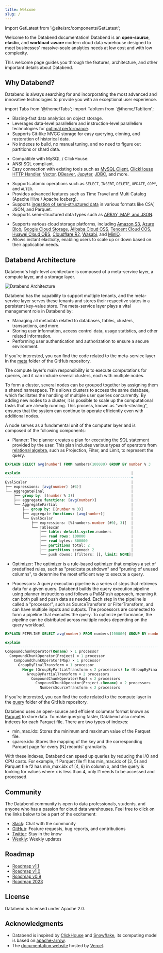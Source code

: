```yaml
---
title: Welcome
slug: /
---
```

import GetLatest from '@site/src/components/GetLatest';

Welcome to the Databend documentation! Databend is an **open-source**, **elastic**, and **workload-aware** modern cloud data warehouse designed to meet businesses' massive-scale analytics needs at low cost and with low complexity.

This welcome page guides you through the features, architecture, and other important details about Databend.

## Why Databend?

Databend is always searching for and incorporating the most advanced and innovative technologies to provide you with an exceptional user experience.

import Tabs from '@theme/Tabs';
import TabItem from '@theme/TabItem';

<Tabs groupId="whydatabend">
<TabItem value="Performance" label="Performance">

- Blazing-fast data analytics on object storage.
- Leverages data-level parallelism and instruction-level parallelism technologies for [optimal performance](https://benchmark.clickhouse.com/).
- Supports Git-like MVCC storage for easy querying, cloning, and restoration of historical data.
- No indexes to build, no manual tuning, and no need to figure out partitions or shard data.

</TabItem>

<TabItem value="Compatibility" label="Compatibility">

- Compatible with MySQL / ClickHouse.
- ANSI SQL compliant.
- Easy connection with existing tools such as [MySQL Client](https://databend.rs/doc/integrations/api/mysql-handler), [ClickHouse HTTP Handler](https://databend.rs/doc/integrations/api/clickhouse-handler), [Vector](https://vector.dev/), [DBeaver](https://dbeaver.com/), [Jupyter](https://databend.rs/doc/integrations/gui-tool/jupyter), [JDBC](https://databend.rs/doc/develop), and more.

</TabItem>

<TabItem value="Data Manipulation" label="Data Manipulation">

- Supports atomic operations such as `SELECT`, `INSERT`, `DELETE`, `UPDATE`, `COPY`, and `ALTER`.
- Provides advanced features such as Time Travel and Multi Catalog (Apache Hive / Apache Iceberg).
- Supports [ingestion of semi-structured data](https://databend.rs/doc/load-data) in various formats like CSV, JSON, and Parquet.
- Supports semi-structured data types such as [ARRAY, MAP, and JSON](https://databend.rs/doc/sql-reference/data-types/data-type-semi-structured-types).

</TabItem>

<TabItem value="Cloud Storage" label="Cloud Storage">

- Supports various cloud storage platforms, including [Amazon S3](https://aws.amazon.com/s3/), [Azure Blob](https://azure.microsoft.com/en-us/services/storage/blobs/), [Google Cloud Storage](https://cloud.google.com/storage/), [Alibaba Cloud OSS](https://www.alibabacloud.com/product/object-storage-service), [Tencent Cloud COS](https://www.tencentcloud.com/products/cos), [Huawei Cloud OBS](https://www.huaweicloud.com/intl/en-us/product/obs.html), [Cloudflare R2](https://www.cloudflare.com/products/r2/), [Wasabi](https://wasabi.com/), and [MinIO](https://min.io).
- Allows instant elasticity, enabling users to scale up or down based on their application needs.

</TabItem>
</Tabs>

## Databend Architecture

Databend's high-level architecture is composed of a meta-service layer, a compute layer, and a storage layer.

![Databend Architecture](https://datafuse-1253727613.cos.ap-hongkong.myqcloud.com/arch/datafuse-arch-20210817.svg)

<Tabs groupId="databendlay">
<TabItem value="Meta-Service Layer" label="Meta-Service Layer">

Databend has the capability to support multiple tenants, and the meta-service layer serves these tenants and stores their respective states in a persistent key-value store. The meta-service layer plays a vital management role in Databend by:

- Managing all metadata related to databases, tables, clusters, transactions, and more.
- Storing user information, access control data, usage statistics, and other related information.
- Performing user authentication and authorization to ensure a secure environment.

If you're interested, you can find the code related to the meta-service layer in the [meta](https://github.com/datafuselabs/databend/tree/main/src/meta) folder of the GitHub repository.

</TabItem>
<TabItem value="Compute Layer" label="Compute Layer">

The compute layer's main responsibility is to execute computations for queries, and it can include several clusters, each with multiple nodes.

To form a cluster, several nodes can be grouped together by assigning them a shared namespace. This allows clusters to access the same database, which facilitates the handling of multiple user queries concurrently. By adding new nodes to a cluster, it is possible to scale up the computational tasks that are already running. This process, known as "work-stealing", ensures that the system can continue to operate efficiently even with additional nodes.

A node serves as a fundamental unit of the computer layer and is composed of the following components:

- Planner: The planner creates a plan for executing the SQL statement provided by the user. This plan includes various types of operators from [relational algebra](https://en.wikipedia.org/wiki/Relational_algebra), such as Projection, Filter, and Limit, to represent the query.

```sql
EXPLAIN SELECT avg(number) FROM numbers(100000) GROUP BY number % 3

explain                                                   |
----------------------------------------------------------+
EvalScalar                                                |
├── expressions: [avg(number) (#3)]                       |
└── AggregateFinal                                        |
    ├── group by: [(number % 3)]                          |
    ├── aggregate functions: [avg(number)]                |
    └── AggregatePartial                                  |
        ├── group by: [(number % 3)]                      |
        ├── aggregate functions: [avg(number)]            |
        └── EvalScalar                                    |
            ├── expressions: [%(numbers.number (#0), 3)]  |
            └── TableScan                                 |
                ├── table: default.system.numbers         |
                ├── read rows: 100000                     |
                ├── read bytes: 800000                    |
                ├── partitions total: 2                   |
                ├── partitions scanned: 2                 |
                └── push downs: [filters: [], limit: NONE]|
```

- Optimizer: The optimizer is a rule-based optimizer that employs a set of predefined rules, such as "predicate pushdown" and "pruning of unused columns", to determine the most efficient way to execute a query.

- Processors: A query execution pipeline is a series of steps that retrieves data for a given query. Databend builds the query execution pipeline using planner instructions and follows a Pull&Push approach, meaning it can both pull and push data as needed. Each step in the pipeline is called a "processor", such as SourceTransform or FilterTransform, and can have multiple inputs and outputs. The processors are connected to form a pipeline that executes the query. To optimize performance, the pipeline can be distributed across multiple nodes depending on the query workload.

```sql
EXPLAIN PIPELINE SELECT avg(number) FROM numbers(100000) GROUP BY number % 3

explain                                                                              |
-------------------------------------------------------------------------------------+
CompoundChunkOperator(Rename) × 1 processor                                          |
  CompoundChunkOperator(Project) × 1 processor                                       |
    CompoundChunkOperator(Map) × 1 processor                                         |
      GroupByFinalTransform × 1 processor                                            |
        Merge (GroupByPartialTransform × 2 processors) to (GroupByFinalTransform × 1)|
          GroupByPartialTransform × 2 processors                                     |
            CompoundChunkOperator(Map) × 2 processors                                |
              CompoundChunkOperator(Project->Rename) × 2 processors                  |
                NumbersSourceTransform × 2 processors                                |
```

If you're interested, you can find the code related to the compute layer in the [query](https://github.com/datafuselabs/databend/tree/main/src/query) folder of the GitHub repository.

</TabItem>
<TabItem value="Storage Layer" label="Storage Layer">

Databend uses an open-source and efficient columnar format known as [Parquet](https://parquet.apache.org/) to store data. To make querying faster, Databend also creates indexes for each Parquet file. There are two types of indexes:

- min_max.idx: Stores the minimum and maximum value of the Parquet file.
- sparse.idx: Stores the mapping of the key and the corresponding Parquet page for every [N] records' granularity.

With these indexes, Databend can speed up queries by reducing the I/O and CPU costs. For example, if Parquet file f1 has min_max.idx of [3, 5) and Parquet file f2 has min_max.idx of [4, 6) in column x, and the query is looking for values where x is less than 4, only f1 needs to be accessed and processed.

</TabItem>
</Tabs>

## Community

The Databend community is open to data professionals, students, and anyone who has a passion for cloud data warehouses. Feel free to click on the links below to be a part of the excitement:

- [Slack](https://link.databend.rs/join-slack): Chat with the community
- [GitHub](https://github.com/datafuselabs/databend): Feature requests, bug reports, and contributions
- [Twitter](https://twitter.com/DatabendLabs): Stay in the know
- [Weekly](https://weekly.databend.rs/): Weekly updates

## Roadmap

- [Roadmap v1.1](https://github.com/datafuselabs/databend/issues/10334)
- [Roadmap v1.0](https://github.com/datafuselabs/databend/issues/9604)
- [Roadmap v0.9](https://github.com/datafuselabs/databend/issues/7052)
- [Roadmap 2023](https://github.com/datafuselabs/databend/issues/9448)

## License

Databend is licensed under Apache 2.0.

## Acknowledgments

- Databend is inspired by [ClickHouse](https://github.com/clickhouse/clickhouse) and [Snowflake](https://docs.snowflake.com/en/user-guide/intro-key-concepts.html#snowflake-architecture), its computing model is based on [apache-arrow](https://arrow.apache.org/).
- The [documentation website](https://databend.rs) hosted by [Vercel](https://vercel.com/?utm_source=databend&utm_campaign=oss).
